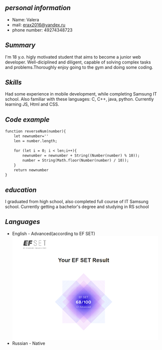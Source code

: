 ## _personal information_

- Name: Valera
- mail: erax2016@yandex.ru
- phone number: 49274348723

## _Summary_

I'm 18 y.o. higly motivated student that aims to become a junior web developer. Well-diciplined and diligent, capable of solving complex tasks and problems.Thoroughly enjoy going to the gym and doing some coding.

## _Skills_

Had some experience in mobile development, while completing Samsung IT school. Also familiar with these languages: C, C++, java, python. Currently learning JS, Html and CSS.

## _Code example_

```
function reverseNum(number){
    let newnumber=''
    len = number.length;

    for (let i = 0; i < len;i++){
        newnumber = newnumber + String((Number(number) % 10));
        number = String(Math.floor(Number(number) / 10));
    }
    return newnumber
}
```

## _education_

I graduated from high school, also completed full course of IT Samsung school. Currently getting a bachelor's degree and studying in RS school

## _Languages_

- English - Advanced(according to EF SET) ![eng sertificate](image-1.png)
- Russian - Native
